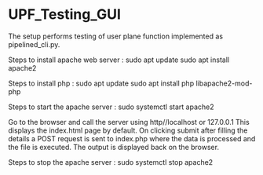 # UPF_Testing_GUI
The setup performs testing of user plane function implemented as pipelined_cli.py.

Steps to install apache web server :
  sudo apt update
  sudo apt install apache2

Steps to install php :
  sudo apt update
  sudo apt install php libapache2-mod-php
  
Steps to start the apache server :
  sudo systemctl start apache2
  
Go to the browser and call the server using http//localhost or 127.0.0.1
This displays the index.html page by default.
On clicking submit after filling the details a POST request is sent to index.php where the data is processed and the file is executed.
The output is displayed back on the browser.
  
  
  
Steps to stop the apache server :
  sudo systemctl stop apache2
  
  
